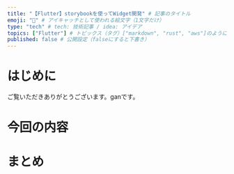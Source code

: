 ```yaml
---
title: "【Flutter】storybookを使ってWidget開発" # 記事のタイトル
emoji: "👶" # アイキャッチとして使われる絵文字（1文字だけ）
type: "tech" # tech: 技術記事 / idea: アイデア
topics: ["Flutter"] # トピックス（タグ）["markdown", "rust", "aws"]のように指定する
published: false # 公開設定（falseにすると下書き）
---
```


# はじめに
ご覧いただきありがとうございます。ganです。

# 今回の内容

# まとめ